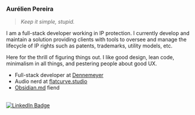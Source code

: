 ### Aurélien Pereira

> _Keep it simple, stupid._

I am a full-stack developer working in IP protection. I currently develop and maintain a solution providing clients with tools to oversee and manage the lifecycle of IP rights such as patents, trademarks, utility models, etc.

Here for the thrill of figuring things out. I like good design, lean code, minimalism in all things, and pestering people about good UX.

* Full-stack developer at <a href="https://www.dennemeyer.com/">Dennemeyer</a>
* Audio nerd at <a href="https://flatcurve.studio">flatcurve.studio</a>
* <a href="https://obsidian.md/">Obsidian.md</a> fiend

<br />
<a href="https://www.linkedin.com/in/aurelienpereira/">
  <img src="https://img.shields.io/badge/LinkedIn-blue?style=for-the-badge&logo=linkedin&logoColor=white" alt="LinkedIn Badge"/>
</a>
